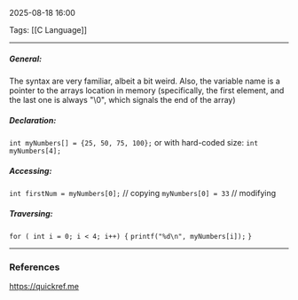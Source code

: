 2025-08-18 16:00

Tags: [[C Language]]

------------------------------------------------
##### General:
The syntax are very familiar, albeit a bit weird. Also, the variable name is a pointer to the arrays location in memory (specifically, the first element, and the last one is always "\0", which signals the end of the array)

##### Declaration:
`int myNumbers[] = {25, 50, 75, 100};`
or with hard-coded size:
`int myNumbers[4];`

##### Accessing:
`int firstNum = myNumbers[0];` // copying
`myNumbers[0] = 33`   // modifying
##### Traversing:
`for ( int i = 0; i < 4; i++) {`
	`printf("%d\n", myNumbers[i]);`
`}`


------------------------------------------------------
### References
https://quickref.me